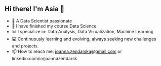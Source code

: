 ## Hi there! I'm Asia 👋
- 🌟 A Data Scientist passionate 
- 🌱 I have finished my course Data Science 
- 📊  I specialize in: Data Analysis, Data Vizualization, Machine Learning
- 💻 Continuously learning and evolving, always seeking new challenges and projects.
- 📫 How to reach me: joanna.zendarska@gmail.com or linkedin.com/in/joannazendarsk
